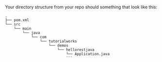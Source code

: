 Your directory structure from your repo should something that look like this:

```
.
├── pom.xml
└── src
    └── main
        └── java
            └── com
                └── tutorialworks
                    └── demos
                        └── hellorestjava
                            └── Application.java
                            ```
